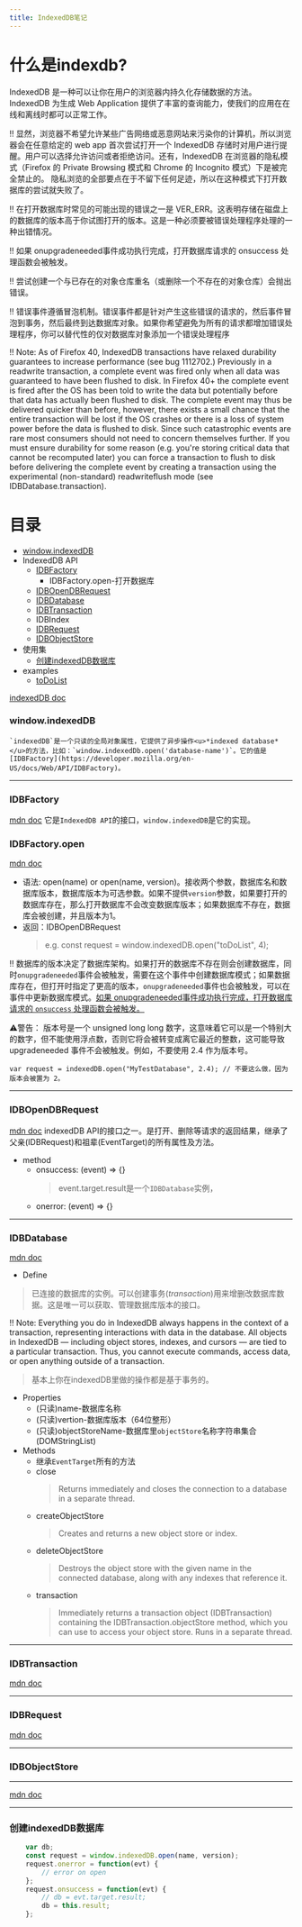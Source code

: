 ```yaml
---
title: IndexedDB笔记
---
```


# 什么是indexdb?
IndexedDB 是一种可以让你在用户的浏览器内持久化存储数据的方法。IndexedDB 为生成 Web Application 提供了丰富的查询能力，使我们的应用在在线和离线时都可以正常工作。

‼️ 显然，浏览器不希望允许某些广告网络或恶意网站来污染你的计算机，所以浏览器会在任意给定的 web app 首次尝试打开一个 IndexedDB 存储时对用户进行提醒。用户可以选择允许访问或者拒绝访问。还有，IndexedDB 在浏览器的隐私模式（Firefox 的 Private Browsing 模式和 Chrome 的 Incognito 模式）下是被完全禁止的。 隐私浏览的全部要点在于不留下任何足迹，所以在这种模式下打开数据库的尝试就失败了。

‼️ 在打开数据库时常见的可能出现的错误之一是 VER_ERR。这表明存储在磁盘上的数据库的版本高于你试图打开的版本。这是一种必须要被错误处理程序处理的一种出错情况。

‼️ 如果 onupgradeneeded事件成功执行完成，打开数据库请求的 onsuccess 处理函数会被触发。

‼️ 尝试创建一个与已存在的对象仓库重名（或删除一个不存在的对象仓库）会抛出错误。

‼️ 错误事件遵循冒泡机制。错误事件都是针对产生这些错误的请求的，然后事件冒泡到事务，然后最终到达数据库对象。如果你希望避免为所有的请求都增加错误处理程序，你可以替代性的仅对数据库对象添加一个错误处理程序

‼️ Note: As of Firefox 40, IndexedDB transactions have relaxed durability guarantees to increase performance (see bug 1112702.) Previously in a readwrite transaction, a complete event was fired only when all data was guaranteed to have been flushed to disk. In Firefox 40+ the complete event is fired after the OS has been told to write the data but potentially before that data has actually been flushed to disk. The complete event may thus be delivered quicker than before, however, there exists a small chance that the entire transaction will be lost if the OS crashes or there is a loss of system power before the data is flushed to disk. Since such catastrophic events are rare most consumers should not need to concern themselves further. If you must ensure durability for some reason (e.g. you're storing critical data that cannot be recomputed later) you can force a transaction to flush to disk before delivering the complete event by creating a transaction using the experimental (non-standard) readwriteflush mode (see IDBDatabase.transaction).



# 目录
* [window.indexedDB](#window.indexedDB)
* IndexedDB API
    * [IDBFactory](#IDBFactory)
        * IDBFactory.open-打开数据库
    * [IDBOpenDBRequest](#IDBOpenDBRequest)
    * [IDBDatabase](#IDBDatabase)
    * [IDBTransaction](#IDBTransaction)
    * IDBIndex
    * [IDBRequest](#IDBRequest)
    * [IDBObjectStore](#IDBObjectStore)
* 使用集
    * [创建indexedDB数据库](#创建indexedDB数据库)
* examples
    * [toDoList](https://github.com/mdn/to-do-notifications)


[indexedDB doc](https://developer.mozilla.org/en-US/docs/Web/API/IndexedDB_API)

### window.indexedDB
    `indexedDB`是一个只读的全局对象属性，它提供了异步操作<u>*indexed database*</u>的方法，比如：`window.indexedDb.open('database-name')`。它的值是[IDBFactory](https://developer.mozilla.org/en-US/docs/Web/API/IDBFactory)。
--------------------------------

### IDBFactory
[mdn doc](https://developer.mozilla.org/en-US/docs/Web/API/IDBFactory)
    它是`IndexedDB API`的接口，`window.indexedDB`是它的实现。

### IDBFactory.open
[mdn doc](https://developer.mozilla.org/en-US/docs/Web/API/IDBFactory/open)
* 语法: open(name) or open(name, version)。接收两个参数，数据库名和数据库版本，数据库版本为可选参数。如果不提供`version`参数，如果要打开的数据库存在，那么打开数据库不会改变数据库版本；如果数据库不存在，数据库会被创建，并且版本为1。
* 返回：IDBOpenDBRequest
    >e.g.
    const request = window.indexedDB.open("toDoList", 4);

‼️ 数据库的版本决定了数据库架构。如果打开的数据库不存在则会创建数据库，同时`onupgradeneeded`事件会被触发，需要在这个事件中创建数据库模式；如果数据库存在，但打开时指定了更高的版本，`onupgradeneeded`事件也会被触发，可以在事件中更新数据库模式。<u>如果 onupgradeneeded事件成功执行完成，打开数据库请求的 `onsuccess` 处理函数会被触发。</u>

⚠️警告： 版本号是一个 unsigned long long 数字，这意味着它可以是一个特别大的数字，但不能使用浮点数，否则它将会被转变成离它最近的整数，这可能导致 upgradeneeded 事件不会被触发。例如，不要使用 2.4 作为版本号。

    var request = indexedDB.open("MyTestDatabase", 2.4); // 不要这么做，因为版本会被置为 2。

--------------------------------
### IDBOpenDBRequest
[mdn doc](https://developer.mozilla.org/en-US/docs/Web/API/IDBOpenDBRequest)
    indexedDB API的接口之一。是打开、删除等请求的返回结果，继承了父亲(IDBRequest)和祖辈(EventTarget)的所有属性及方法。
    
* method
    * onsuccess: (event) => {}
        > event.target.result是一个`IDBDatabase`实例，
    * onerror: (event) => {}

--------------------------------
### IDBDatabase
[mdn doc](https://developer.mozilla.org/en-US/docs/Web/API/IDBDatabase)
* Define
>已连接的数据库的实例。可以创建事务(*transaction*)用来增删改数据库数据。这是唯一可以获取、管理数据库版本的接口。

‼️ Note: Everything you do in IndexedDB always happens in the context of a transaction, representing interactions with data in the database. All objects in IndexedDB — including object stores, indexes, and cursors — are tied to a particular transaction. Thus, you cannot execute commands, access data, or open anything outside of a transaction.
>基本上你在indexedDB里做的操作都是基于事务的。

* Properties
    * (只读)name-数据库名称
    * (只读)vertion-数据库版本（64位整形）
    * (只读)objectStoreName-数据库里`objectStore`名称字符串集合(DOMStringList)
* Methods
    * 继承`EventTarget`所有的方法
    * close
        >Returns immediately and closes the connection to a database in a separate thread.
    * createObjectStore
        >Creates and returns a new object store or index.
    * deleteObjectStore
        >Destroys the object store with the given name in the connected database, along with any indexes that reference it.
    * transaction
        >Immediately returns a transaction object (IDBTransaction) containing the IDBTransaction.objectStore method, which you can use to access your object store. Runs in a separate thread.

--------------
### IDBTransaction
[mdn doc](https://developer.mozilla.org/en-US/docs/Web/API/IDBTransaction)

--------------
### IDBRequest
[mdn doc](https://developer.mozilla.org/en-US/docs/Web/API/IDBRequest)

--------------



### IDBObjectStore
--------------
[mdn doc](https://developer.mozilla.org/en-US/docs/Web/API/IDBObjectStore)

---------------




### 创建indexedDB数据库
```javascript
    var db;
    const request = window.indexedDB.open(name, version);
    request.onerror = function(evt) {
        // error on open
    };
    request.onsuccess = function(evt) {
        // db = evt.target.result;
        db = this.result;
    };
```